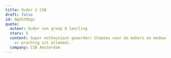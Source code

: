 ```yaml
---
title: Ouder 2 CSB
draft: false
id: NgVGtMogs
quote:
  auteur: Ouder van groep 8 leerling
  stars: 5
  content: Super enthousiast geworden! Chapeau voor de makers en medewerkers! Ziet
    er prachtig uit allemaal.
  company: CSB Amsterdam
---
```

